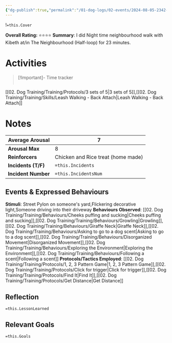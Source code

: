 ```yaml
---
{"dg-publish":true,"permalink":"/01-dog-logs/02-events/2024-08-05-2342-kibeth-neighbourhood-walk/","tags":["Doggos/Activity"],"noteIcon":"","created":"2024-08-06T01:55:24.612-03:00","updated":"2024-08-11T20:45:42.748-03:00"}
---
```


!`=this.Cover`

**Overall Rating:** ⭐️⭐️⭐️⭐️
**Summary**: I did Night time neighbourhood walk with Kibeth at/in The Neighbourhood (Half-loop) for 23 minutes.
# Activities
>[!Important]-  Time tracker
>```simple-time-tracker

[[02. Dog Training/Training/Protocols/3 sets of 5\|3 sets of 5]],[[02. Dog Training/Training/Skills/Leash Walking - Back Attach\|Leash Walking - Back Attach]]

# Notes

| **Average Arousal** | 7   |
| ------------------- | -------------------- |
| **Arousal Max**     | 8   |
| **Reinforcers**     | Chicken and Rice treat (home made)  |
| **Incidents (T/F)** | `=this.Incidents`    |
| **Incident Number** | `=this.IncidentsNum` |
## Events & Expressed Behaviours
**Stimuli**: Street Pylon on someone's yard,Flickering decorative light,Someone driving into their driveway
**Behaviours Observed**: [[02. Dog Training/Training/Behaviours/Cheeks puffing and sucking\|Cheeks puffing and sucking]],[[02. Dog Training/Training/Behaviours/Growling\|Growling]],[[02. Dog Training/Training/Behaviours/Giraffe Neck\|Giraffe Neck]],[[02. Dog Training/Training/Behaviours/Asking to go to a dog scent\|Asking to go to a dog scent]],[[02. Dog Training/Training/Behaviours/Disorganized Movement\|Disorganized Movement]],[[02. Dog Training/Training/Behaviours/Exploring the Environment\|Exploring the Environment]],[[02. Dog Training/Training/Behaviours/Following a scent\|Following a scent]]
**Protocols/Tactics Employed**: [[02. Dog Training/Training/Protocols/1, 2, 3 Pattern Game\|1, 2, 3 Pattern Game]],[[02. Dog Training/Training/Protocols/Click for trigger\|Click for trigger]],[[02. Dog Training/Training/Protocols/Find It\|Find It]],[[02. Dog Training/Training/Protocols/Get Distance\|Get Distance]]

## Reflection
`=this.LessonLearned`

## Relevant Goals
`=this.Goals`